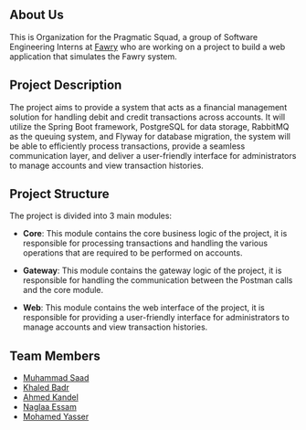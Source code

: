 ## About Us

This is Organization for the Pragmatic Squad, a group of Software Engineering Interns at [Fawry](https://www.fawry.com/) who are working on a project to build a web application that simulates the Fawry system.

## Project Description

The project aims to provide a system that acts as a financial management solution for handling debit and credit transactions across accounts. It will utilize the Spring Boot framework, PostgreSQL for data storage, RabbitMQ as the queuing system, and Flyway for database migration, the system will be able to efficiently process transactions, provide a seamless communication layer, and deliver a user-friendly interface for administrators to manage accounts and view transaction histories.

## Project Structure

The project is divided into 3 main modules:

- **Core**: This module contains the core business logic of the project, it is responsible for processing transactions and handling the various operations that are required to be performed on accounts.

- **Gateway**: This module contains the gateway logic of the project, it is responsible for handling the communication between the Postman calls and the core module. 

- **Web**: This module contains the web interface of the project, it is responsible for providing a user-friendly interface for administrators to manage accounts and view transaction histories.

## Team Members

- [Muhammad Saad](https://linkedin.com/in/muhammad-saad-01)
- [Khaled Badr](https://www.linkedin.com/in/khaled-badr-b66b9020a)
- [Ahmed Kandel](https://www.linkedin.com/in/ahmed-kandel-014214184)
- [Naglaa Essam](https://www.linkedin.com/in/naglaa-essam-627213171)
- [Mohamed Yasser](https://www.linkedin.com/in/mohamed-yasser-a9346a21b)
